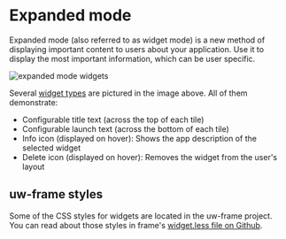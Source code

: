 # Expanded mode

Expanded mode (also referred to as widget mode) is a new method of displaying important content to users about your application. Use it to display
the most important information, which can be user specific.

![expanded mode widgets](./img/expanded-mode.png)

Several [widget types](widgets.md) are pictured in the image above. All of them demonstrate:

* Configurable title text (across the top of each tile)
* Configurable launch text (across the bottom of each tile)
* Info icon (displayed on hover): Shows the app description of the selected widget
* Delete icon (displayed on hover): Removes the widget from the user's layout

## uw-frame styles

Some of the CSS styles for widgets are located in the uw-frame project. You can read about those styles in frame's [widget.less file on Github](https://github.com/UW-Madison-DoIT/uw-frame/blob/master/uw-frame-components/css/buckyless/widget.less).

